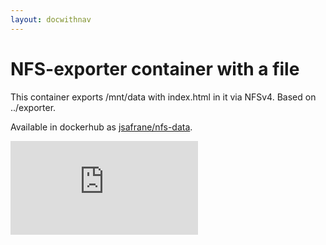 ```yaml
---
layout: docwithnav
---
```

<!-- BEGIN MUNGE: UNVERSIONED_WARNING -->


<!-- END MUNGE: UNVERSIONED_WARNING -->

# NFS-exporter container with a file

This container exports /mnt/data with index.html in it via NFSv4. Based on
../exporter.

Available in dockerhub as
[jsafrane/nfs-data](https://registry.hub.docker.com/u/jsafrane/nfs-data/).


<!-- BEGIN MUNGE: GENERATED_ANALYTICS -->
[![Analytics](https://kubernetes-site.appspot.com/UA-36037335-10/GitHub/examples/nfs/nfs-data/README.html?pixel)]()
<!-- END MUNGE: GENERATED_ANALYTICS -->

